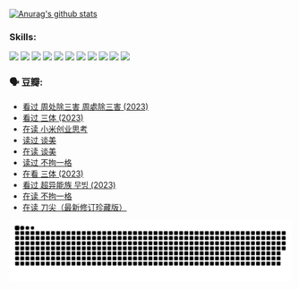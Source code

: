 
[![Anurag's github stats](https://github-readme-stats.vercel.app/api?username=w940853815)](https://github.com/anuraghazra/github-readme-stats)

### Skills:

<code><img height="32" src="https://cdn.jsdelivr.net/npm/simple-icons@v5/icons/python.svg"></code>
<code><img height="32" src="https://cdn.jsdelivr.net/npm/simple-icons@v5/icons/javascript.svg"></code>
<code><img height="32" src="https://cdn.jsdelivr.net/npm/simple-icons@v5/icons/django.svg"></code>
<code><img height="32" src="https://cdn.jsdelivr.net/npm/simple-icons@v5/icons/flask.svg"></code>
<code><img height="32" src="https://cdn.jsdelivr.net/npm/simple-icons@v5/icons/vuetify.svg"></code>
<code><img height="32" src="https://cdn.jsdelivr.net/npm/simple-icons@v5/icons/git.svg"></code>
<code><img height="32" src="https://cdn.jsdelivr.net/npm/simple-icons@v5/icons/docker.svg"></code>
<code><img height="32" src="https://cdn.jsdelivr.net/npm/simple-icons@v5/icons/postgresql.svg"></code>
<code><img height="32" src="https://cdn.jsdelivr.net/npm/simple-icons@v5/icons/elasticsearch.svg"></code>
<code><img height="32" src="https://cdn.jsdelivr.net/npm/simple-icons@v5/icons/macos.svg"></code>
<code><img height="32" src="https://cdn.jsdelivr.net/npm/simple-icons@v5/icons/linux.svg"></code>

### 🗣 豆瓣:

<!-- DOUBAN-ACTIVITIES:START -->
- [看过 周处除三害 周處除三害‎ (2023)](https://www.douban.com/people/136069238/status/4575646701/?_i=13105780)
- [看过 三体‎ (2023)](https://www.douban.com/people/136069238/status/4574263039/?_i=13105780)
- [在读 小米创业思考](https://www.douban.com/people/136069238/status/4572047905/?_i=13105780)
- [读过 谈美](https://www.douban.com/people/136069238/status/4572047629/?_i=13105780)
- [在读 谈美](https://www.douban.com/people/136069238/status/4560861771/?_i=13105780)
- [读过 不拘一格](https://www.douban.com/people/136069238/status/4560861445/?_i=13105780)
- [在看 三体‎ (2023)](https://www.douban.com/people/136069238/status/4558185093/?_i=13105780)
- [看过 超异能族 무빙‎ (2023)](https://www.douban.com/people/136069238/status/4556824186/?_i=13105780)
- [在读 不拘一格](https://www.douban.com/people/136069238/status/4541712161/?_i=13105780)
- [在读 刀尖（最新修订珍藏版）](https://www.douban.com/people/136069238/status/4541711339/?_i=13105780)
<!-- DOUBAN-ACTIVITIES:END -->


![Snake animation](https://raw.githubusercontent.com/w940853815/w940853815/output/github-contribution-grid-snake.svg)

<!--
**w940853815/w940853815** is a ✨ _special_ ✨ repository because its `README.md` (this file) appears on your GitHub profile.

Here are some ideas to get you started:

- 🔭 I’m currently working on ...
- 🌱 I’m currently learning ...
- 👯 I’m looking to collaborate on ...
- 🤔 I’m looking for help with ...
- 💬 Ask me about ...
- 📫 How to reach me: ...
- 😄 Pronouns: ...
- ⚡ Fun fact: ...
-->
